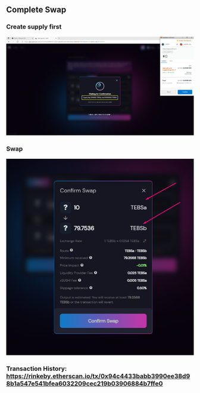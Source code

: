 ## Complete Swap

### **Create supply first**
<img src="./supply1.png">

### **Swap**
<img src="./import-2.png">

### **Transaction History:** https://rinkeby.etherscan.io/tx/0x94c4433babb3990ee38d98b1a547e541bfea6032209cec219b03906884b7ffe0
